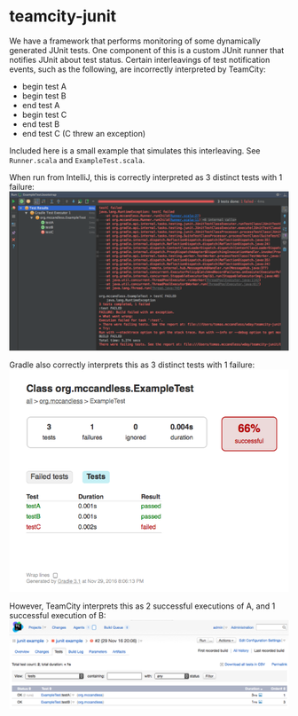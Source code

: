 # teamcity-junit
We have a framework that performs monitoring of some dynamically generated JUnit tests. One component of this is a custom JUnit runner
that notifies JUnit about test status. Certain interleavings of test notification events, such as the following, are incorrectly
interpreted by TeamCity:

- begin test A
- begin test B
- end test A
- begin test C
- end test B
- end test C (C threw an exception)

Included here is a small example that simulates this interleaving. See `Runner.scala` and `ExampleTest.scala`.

When run from IntelliJ, this is correctly interpreted as 3 distinct tests with 1 failure:
![intellij](screenshots/intellij.png)

Gradle also correctly interprets this as 3 distinct tests with 1 failure:
![gradle](screenshots/gradle.png)

However, TeamCity interprets this as 2 successful executions of A, and 1 successful execution of B:
![teamcity](screenshots/teamcity.png)
